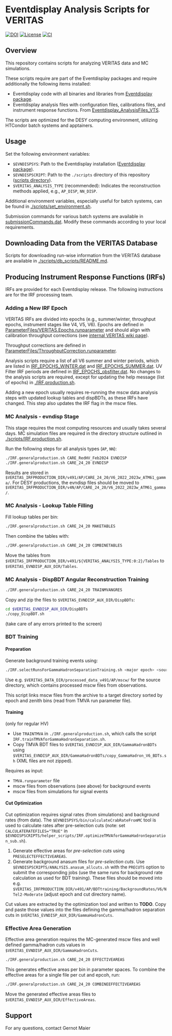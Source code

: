# Eventdisplay Analysis Scripts for VERITAS

[![DOI](https://zenodo.org/badge/307321978.svg)](https://zenodo.org/badge/latestdoi/307321978)
[![License](https://img.shields.io/badge/License-BSD_3--Clause-blue.svg)](https://github.com/VERITAS-Observatory/Eventdisplay_AnalysisScripts_VTS/blob/main/LICENSE)
[![CI](https://github.com/VERITAS-Observatory/Eventdisplay_AnalysisScripts_VTS/actions/workflows/CI.yml/badge.svg)](https://github.com/VERITAS-Observatory/Eventdisplay_AnalysisScripts_VTS/actions/workflows/CI.yml)

## Overview

This repository contains scripts for analyzing VERITAS data and MC simulations.

These scripts require are part of the Eventdisplay packages and require additionally the following items installed:

- Eventdisplay code with all binaries and libraries from [Eventdisplay package](https://github.com/VERITAS-Observatory/EventDisplay_v4).
- Eventdisplay analysis files with configuration files, calibrations files, and instrument response functions. From [Eventdisplay_AnalysisFiles_VTS](https://github.com/VERITAS-Observatory/Eventdisplay_AnalysisFiles_VTS).

The scripts are optimized for the DESY computing environment, utilizing HTCondor batch systems and apptainers.

## Usage

Set the following environment variables:

- `$EVNDISPSYS`: Path to the Eventdisplay installation ([Eventdisplay package](https://github.com/VERITAS-Observatory/EventDisplay_v4)).
- `$EVNDISPSCRIPT`: Path to the `./scripts` directory of this repository ([scripts directory](https://github.com/VERITAS-Observatory/Eventdisplay_AnalysisScripts_VTS/tree/main/scripts)).
- `$VERITAS_ANALYSIS_TYPE` (recommended): Indicates the reconstruction methods applied, e.g., `AP_DISP`, `NN_DISP`.

Additional environment variables, especially useful for batch systems, can be found in [./scripts/set_environment.sh](./scripts/set_environment.sh).

Submission commands for various batch systems are available in [submissionCommands.dat](./scripts/submissionCommands.dat). Modify these commands according to your local requirements.

## Downloading Data from the VERITAS Database

Scripts for downloading run-wise information from the VERITAS database are available in [./scripts/db_scripts/README.md](./scripts/db_scripts/README.md).

## Producing Instrument Response Functions (IRFs)

IRFs are provided for each Eventdisplay release. The following instructions are for the IRF processing team.

### Adding a New IRF Epoch

VERITAS IRFs are divided into epochs (e.g., summer/winter, throughput epochs, instrument stages like V4, V5, V6). Epochs are defined in [ParameterFiles/VERITAS.Epochs.runparameter](https://github.com/VERITAS-Observatory/Eventdisplay_AnalysisFiles_VTS/blob/main/ParameterFiles/VERITAS.Epochs.runparameter) and should align with calibration throughput corrections (see [internal VERITAS wiki page](https://veritas.sao.arizona.edu/wiki/Flux_Calibration_/_Energy_scale_2020)).

Throughput corrections are defined in [ParameterFiles/ThroughputCorrection.runparameter](https://github.com/VERITAS-Observatory/Eventdisplay_AnalysisFiles_VTS/blob/main/ParameterFiles/ThroughputCorrection.runparameter).

Analysis scripts require a list of all V6 summer and winter periods, which are listed in [IRF_EPOCHS_WINTER.dat](https://github.com/VERITAS-Observatory/Eventdisplay_AnalysisFiles_VTS/blob/main/IRF_EPOCHS_WINTER.dat) and [IRF_EPOCHS_SUMMER.dat](https://github.com/VERITAS-Observatory/Eventdisplay_AnalysisFiles_VTS/blob/main/IRF_EPOCHS_SUMMER.dat). UV Filter IRF periods are defined in [IRF_EPOCHS_obsfilter.dat](https://github.com/VERITAS-Observatory/Eventdisplay_AnalysisFiles_VTS/blob/main/IRF_EPOCHS_obsfilter.dat). No changes to the analysis scripts are required, except for updating the help message (list of epochs) in [./IRF.production.sh](https://github.com/VERITAS-Observatory/Eventdisplay_AnalysisScripts_VTS/blob/main/scripts/IRF.production.sh).

Adding a new epoch usually requires re-running the mscw data analysis steps with updated lookup tables and dispBDTs, as these IRFs have changed. This step also updates the IRF flag in the mscw files.

### MC Analysis - evndisp Stage

This stage requires the most computing resources and usually takes several days. MC simulation files are required in the directory structure outlined in [./scripts/IRF.production.sh](./scripts/IRF.production.sh).

Run the following steps for all analysis types (`AP`, `NN`):

```bash
./IRF.generalproduction.sh CARE_RedHV_Feb2024 EVNDISP
./IRF.generalproduction.sh CARE_24_20 EVNDISP
```

Results are stored in `$VERITAS_IRFPRODUCTION_DIR/v491/AP/CARE_24_20/V6_2022_2023w_ATM61_gamma/`. For DESY productions, the evndisp files should be moved to `$VERITAS_IRFPRODUCTION_DIR/v4N/AP/CARE_24_20/V6_2022_2023w_ATM61_gamma/`.

### MC Analysis - Lookup Table Filling

Fill lookup tables per bin:

```bash
./IRF.generalproduction.sh CARE_24_20 MAKETABLES
```

Then combine the tables with:

```bash
./IRF.generalproduction.sh CARE_24_20 COMBINETABLES
```

Move the tables from `$VERITAS_IRFPRODUCTION_DIR/v491/${VERITAS_ANALYSIS_TYPE:0:2}/Tables` to `$VERITAS_EVNDISP_AUX_DIR/Tables`.

### MC Analysis - DispBDT Angular Reconstruction Training

```bash
./IRF.generalproduction.sh CARE_24_20 TRAINMVANGRES
```

Copy and zip the files to `$VERITAS_EVNDISP_AUX_DIR/DispBDTs`:

```bash
cd $VERITAS_EVNDISP_AUX_DIR/DispBDTs
./copy_DispBDT.sh
```

(take care of any errors printed to the screen)

### BDT Training

#### Preparation

Generate background training events using:

```bash
./IRF.selectRunsForGammaHadronSeparationTraining.sh <major epoch> <source mscw directory> <target mscw directory> <TMVA run parameter file (full path)>
```

Use e.g. `$VERITAS_DATA_DIR/processed_data_v491/AP/mscw/` for the source directory, which contains processed mscw files from observations.

This script links mscw files from the archive to a target directory sorted by epoch and zenith bins (read from TMVA run parameter file).

#### Training

(only for regular HV)

- Use `TRAINTMVA` in `./IRF.generalproduction.sh`, which calls the script `IRF.trainTMVAforGammaHadronSeparation.sh`.
- Copy TMVA BDT files to `$VERITAS_EVNDISP_AUX_DIR/GammaHadronBDTs` using `$VERITAS_EVNDISP_AUX_DIR/GammaHadronBDTs/copy_GammaHadron_V6_BDTs.sh` (XML files are not zipped).

Requires as input:

- `TMVA.runparameter` file
- mscw files from observations (see above) for background events
- mscw files from simulations for signal events

#### Cut Optimization

Cut optimization requires signal rates (from simulations) and background rates (from data). The `$EVNDISPSYS/bin/calculateCrabRateFromMC` tool is used to calculate rates after pre-selection cuts (note: set `CALCULATERATEFILES="TRUE"` in `$EVNDISPSCRIPTS/helper_scripts/IRF.optimizeTMVAforGammaHadronSeparation_sub.sh`).

1. Generate effective areas for *pre-selection cuts* using `PRESELECTEFFECTIVEAREAS`.
2. Generate background anasum files for *pre-selection cuts*. Use `$EVNDISPSCRIPTS/ANALYSIS.anasum_allcuts.sh` with the `PRECUTS` option to submit the corresponding jobs (use the same runs for background rate calculation as used for BDT training). These files should be moved into e.g. `$VERITAS_IRFPRODUCTION_DIR/v491/AP/BDTtraining/BackgroundRates/V6/NTel2-Moderate` (adjust epoch and cut directory name).

Cut values are extracted by the optimization tool and written to **TODO**. Copy and paste those values into the files defining the gamma/hadron separation cuts in `$VERITAS_EVNDISP_AUX_DIR/GammaHadronCuts`.

### Effective Area Generation

Effective area generation requires the MC-generated mscw files and well defined gamma/hadron cuts values in `$VERITAS_EVNDISP_AUX_DIR/GammaHadronCuts`.

```bash
./IRF.generalproduction.sh CARE_24_20 EFFECTIVEAREAS
```

This generates effective areas per bin in parameter spaces. To combine the effective areas for a single file per cut and epcoh, run:

```bash
./IRF.generalproduction.sh CARE_24_20 COMBINEEFFECTIVEAREAS
```

Move the generated effective areas files to `$VERITAS_EVNDISP_AUX_DIR/EffectiveAreas`.

## Support

For any questions, contact Gernot Maier
